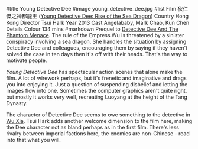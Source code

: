 #title Young Detective Dee
#image	young_detective_dee.jpg
#list
Film	&#29380;&#20161;&#20625;&#20043;&#31070;&#37117;&#40845;&#29579; ([Young Detective Dee: Rise of the Sea Dragon](https://www.imdb.com/title/tt2992146/))
Country	Hong Kong
Director	Tsui Hark
Year	2013
Cast	Angelababy, Mark Chao, Kun Chen
Details	Colour 134 mins
#markdown
Prequel to [Detective Dee And The Phantom Menace](https://www.imdb.com/title/tt1123373/).
The rule of the Empress Wu is threatened by a sinister conspiracy
involving a sea dragon.  She handles the situation by assigning Detective
Dee and colleagues, encouraging them by saying if they haven't solved the
case in ten days then it's off with their heads.  That's the way to
motivate people.

*Young Detective Dee* has spectacular action scenes that alone make
the film.  A lot of wirework perhaps, but it's frenetic and
imaginative and drags you into enjoying it.  Just a question of
suspending disbelief and letting the images flow into one.  Sometimes
the computer graphics aren't quite right, but mostly it works very well,
recreating Luoyang at the height of the Tang Dynasty.

The character of Detective Dee seems to owe something to the detective
in [Wu Xia](https://www.imdb.com/title/tt1718199/).  Tsui Hark adds another
welcome dimension to the film here, making the Dee character not as bland
perhaps as in the first film.  There's less rivalry between
imperial factions here, the enemies are non-Chinese - read into
that what you will.
